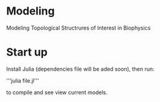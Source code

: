 # Modeling
Modeling  Topological Structrures of Interest in Biophysics


# Start up

Install Julia (dependencies file will be aded soon), then run:

'''julia file.jl''' 

to compile and see view current models.
